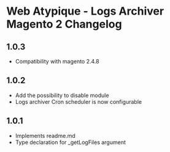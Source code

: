 # Web Atypique - Logs Archiver Magento 2 Changelog

## 1.0.3
- Compatibility with magento 2.4.8

## 1.0.2
- Add the possibility to disable module
- Logs archiver Cron scheduler is now configurable

## 1.0.1
- Implements readme.md
- Type declaration for _getLogFiles argument
